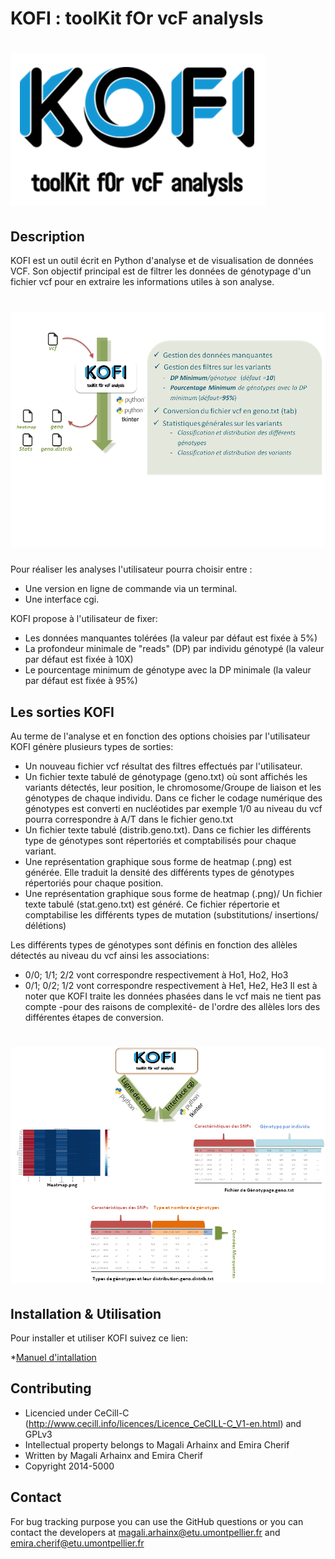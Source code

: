 # KOFI : toolKit fOr vcF analysIs

![](images/kofilogo1.PNG)
==========================

## Description

KOFI est un outil écrit en Python d'analyse et de visualisation de données VCF. Son objectif principal est de filtrer les données de génotypage d'un fichier vcf pour en extraire les informations utiles à son analyse. 

![](images/kofiOverview.png)
=============================
Pour réaliser les analyses l'utilisateur pourra choisir entre :  
- Une version en ligne de commande via un terminal.
- Une interface cgi. 

KOFI propose à l'utilisateur de fixer:
- Les données manquantes tolérées (la valeur par défaut est fixée à 5%)
- La profondeur minimale de "reads" (DP) par individu génotypé (la valeur par défaut est fixée à 10X)
- Le pourcentage minimum de génotype avec la DP minimale (la valeur par défaut est fixée à 95%)


## Les sorties KOFI

Au terme de l'analyse et en fonction des options choisies par l'utilisateur KOFI génère plusieurs types de sorties:
- Un nouveau fichier vcf résultat des filtres effectués par l'utilisateur.
- Un fichier texte tabulé de génotypage (geno.txt) où sont affichés les variants détectés, leur position, le chromosome/Groupe de liaison et les génotypes de chaque individu. Dans ce ficher le codage numérique des génotypes est converti en nucléotides par exemple 1/0 au niveau du vcf pourra correspondre à A/T dans le fichier geno.txt
- Un fichier texte tabulé (distrib.geno.txt). Dans ce fichier les différents type de génotypes sont répertoriés et comptabilisés pour chaque variant. 
- Une représentation graphique sous forme de heatmap (.png) est générée. Elle traduit la densité des différents types de génotypes répertoriés pour chaque position.
- Une représentation graphique sous forme de heatmap (.png)/ Un fichier texte tabulé (stat.geno.txt) est généré. Ce fichier répertorie et comptabilise les différents types de mutation (substitutions/ insertions/ délétions)  

Les différents types de génotypes sont définis en fonction des allèles détectés au niveau du vcf ainsi les associations:
- 0/0; 1/1; 2/2 vont correspondre respectivement à Ho1, Ho2, Ho3
- 0/1; 0/2; 1/2 vont correspondre respectivement à He1, He2, He3
Il est à noter que KOFI traite les données phasées dans le vcf mais ne tient pas compte -pour des raisons de complexité- de l'ordre des allèles lors des différentes étapes de conversion.

![](images/kofiOutputs.png)
===========================

## Installation & Utilisation
Pour installer et utiliser KOFI suivez ce lien:

*[Manuel d'intallation](https://github.com/emiracherif/VCF-project/blob/master/INSTALL.md)

## Contributing

* Licencied under CeCill-C (http://www.cecill.info/licences/Licence_CeCILL-C_V1-en.html) and GPLv3 
* Intellectual property belongs to Magali Arhainx and  Emira Cherif 
* Written by Magali Arhainx and  Emira Cherif
* Copyright 2014-5000

## Contact 

For bug tracking purpose you can use the GitHub questions or you can contact the developers at
magali.arhainx@etu.umontpellier.fr and emira.cherif@etu.umontpellier.fr
